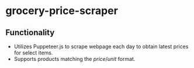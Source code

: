 # grocery-price-scraper

## Functionality

* Utilizes Puppeteer.js to scrape webpage each day to obtain latest prices for select items.
* Supports products matching the *price*/*unit* format.
